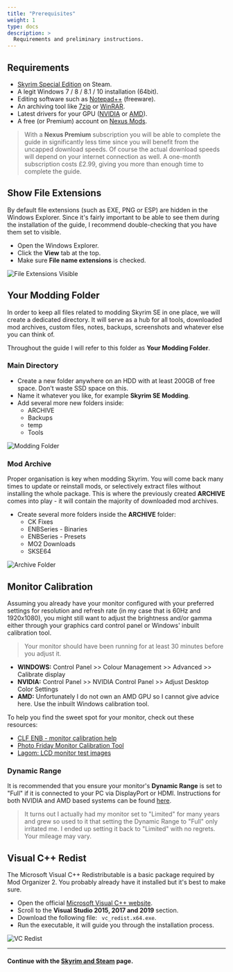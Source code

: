 ```yaml
---
title: "Prerequisites"
weight: 1
type: docs
description: >
  Requirements and preliminary instructions.
---
```


## Requirements

- [Skyrim Special Edition](https://store.steampowered.com/app/489830/The_Elder_Scrolls_V_Skyrim_Special_Edition/) on Steam.
- A legit Windows 7 / 8 / 8.1 / 10 installation (64bit).
- Editing software such as [Notepad++](https://notepad-plus-plus.org/) (freeware).
- An archiving tool like [7zip](https://www.7-zip.org/download.html) or [WinRAR](https://www.win-rar.com/start.html?&L=0).
- Latest drivers for your GPU ([NVIDIA](https://www.nvidia.de/Download/index.aspx) or [AMD](https://www.amd.com/en/support)).
- A free (or Premium) account on [Nexus Mods](https://www.nexusmods.com/).

> With a **Nexus Premium** subscription you will be able to complete the guide in significantly less time since you will benefit from the uncapped download speeds. Of course the actual download speeds will depend on your internet connection as well. A one-month subscription costs £2.99, giving you more than enough time to complete the guide.

## Show File Extensions

By default file extensions (such as EXE, PNG or ESP) are hidden in the Windows Explorer. Since it's fairly important to be able to see them during the installation of the guide, I recommend double-checking that you have them set to visible.

- Open the Windows Explorer.
- Click the **View** tab at the top.
- Make sure **File name extensions** is checked.

![File Extensions Visible](/Pictures/tpf/initial-setup/file-extensions-visible.png)

## Your Modding Folder

In order to keep all files related to modding Skyrim SE in one place, we will create a dedicated directory. It will serve as a hub for all tools, downloaded mod archives, custom files, notes, backups, screenshots and whatever else you can think of.

Throughout the guide I will refer to this folder as **Your Modding Folder**.

### Main Directory

- Create a new folder anywhere on an HDD with at least 200GB of free space. Don't waste SSD space on this.
- Name it whatever you like, for example **Skyrim SE Modding**.
- Add several more new folders inside:
  - ARCHIVE
  - Backups
  - temp
  - Tools

![Modding Folder](/Pictures/tpf/initial-setup/modding-folder.png)

### Mod Archive

Proper organisation is key when modding Skyrim. You will come back many times to update or reinstall mods, or selectively extract files without installing the whole package. This is where the previously created **ARCHIVE** comes into play - it will contain the majority of downloaded mod archives.

- Create several more folders inside the **ARCHIVE** folder:
  - CK Fixes
  - ENBSeries - Binaries
  - ENBSeries - Presets
  - MO2 Downloads
  - SKSE64

![Archive Folder](/Pictures/tpf/initial-setup/archive-folder.png)

## Monitor Calibration

Assuming you already have your monitor configured with your preferred settings for resolution and refresh rate (in my case that is 60Hz and 1920x1080), you might still want to adjust the brightness and/or gamma either through your graphics card control panel or Windows' inbuilt calibration tool.

> Your monitor should have been running for at least 30 minutes before you adjust it.

- **WINDOWS:** Control Panel >> Colour Management >> Advanced >> Calibrate display
- **NVIDIA:** Control Panel >> NVIDIA Control Panel >> Adjust Desktop Color Settings
- **AMD:** Unfortunately I do not own an AMD GPU so I cannot give advice here. Use the inbuilt Windows calibration tool.

To help you find the sweet spot for your monitor, check out these resources:

- [CLF ENB - monitor calibration help](https://i.imgur.com/k1v8p1M.png)
- [Photo Friday Monitor Calibration Tool](https://www.photofriday.com/info/calibrate)
- [Lagom: LCD monitor test images](http://www.lagom.nl/lcd-test/)

### Dynamic Range

It is recommended that you ensure your monitor's **Dynamic Range** is set to "Full" if it is connected to your PC via DisplayPort or HDMI. Instructions for both NVIDIA and AMD based systems can be found [here](https://pcmonitors.info/articles/correcting-hdmi-colour-on-nvidia-and-amd-gpus/).

> It turns out I actually had my monitor set to "Limited" for many years and grew so used to it that setting the Dynamic Range to "Full" only irritated me. I ended up setting it back to "Limited" with no regrets. Your mileage may vary.

## Visual C++ Redist

The Microsoft Visual C++ Redistributable is a basic package required by Mod Organizer 2. You probably already have it installed but it's best to make sure.

- Open the official [Microsoft Visual C++ website](https://support.microsoft.com/en-us/help/2977003/the-latest-supported-visual-c-downloads).
- Scroll to the **Visual Studio 2015, 2017 and 2019** section.
- Download the following file: ` vc_redist.x64.exe`.
- Run the executable, it will guide you through the installation process.

![VC Redist](/Pictures/tpf/initial-setup/vc-redists.png)

---

#### Continue with the [Skyrim and Steam](/tpf/initial-setup/skyrim-and-steam/) page.